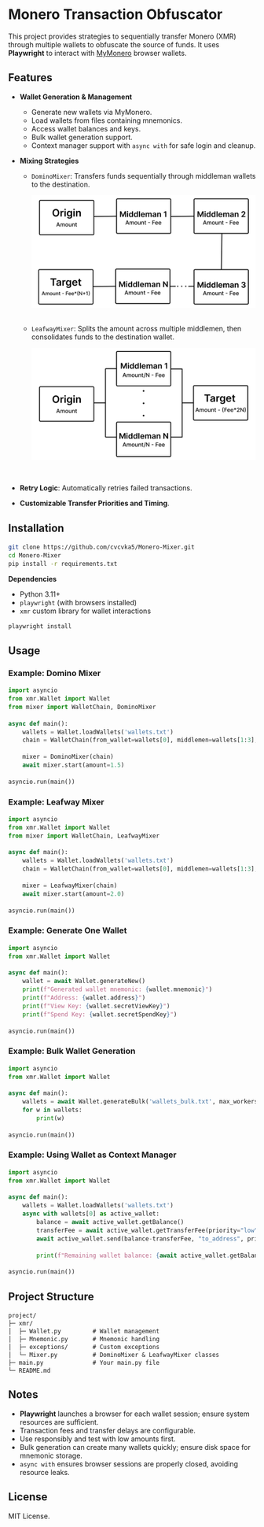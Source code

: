 # Monero Transaction Obfuscator

This project provides strategies to sequentially transfer Monero (XMR) through multiple wallets to obfuscate the source of funds. It uses **Playwright** to interact with [MyMonero](https://wallet.mymonero.com) browser wallets.

## Features

* **Wallet Generation & Management**

  * Generate new wallets via MyMonero.
  * Load wallets from files containing mnemonics.
  * Access wallet balances and keys.
  * Bulk wallet generation support.
  * Context manager support with `async with` for safe login and cleanup.

* **Mixing Strategies**

  * `DominoMixer`: Transfers funds sequentially through middleman wallets to the destination.
    <p></p>
    <img src="domino-diagram.svg" width=500>
    <p></p>
    <br>
  * `LeafwayMixer`: Splits the amount across multiple middlemen, then consolidates funds to the destination wallet.
    <p></p>
    <img src="leafway-diagram.svg" width=500>
    <p></p>
    <br>
* **Retry Logic**: Automatically retries failed transactions.

* **Customizable Transfer Priorities and Timing**.

## Installation

```bash
git clone https://github.com/cvcvka5/Monero-Mixer.git
cd Monero-Mixer
pip install -r requirements.txt
```

**Dependencies**

* Python 3.11+
* `playwright` (with browsers installed)
* `xmr` custom library for wallet interactions

```bash
playwright install
```

## Usage

### Example: Domino Mixer

```python
import asyncio
from xmr.Wallet import Wallet
from mixer import WalletChain, DominoMixer

async def main():
    wallets = Wallet.loadWallets('wallets.txt')
    chain = WalletChain(from_wallet=wallets[0], middlemen=wallets[1:3], to_wallet=wallets[3])

    mixer = DominoMixer(chain)
    await mixer.start(amount=1.5)

asyncio.run(main())
```

### Example: Leafway Mixer

```python
import asyncio
from xmr.Wallet import Wallet
from mixer import WalletChain, LeafwayMixer

async def main():
    wallets = Wallet.loadWallets('wallets.txt')
    chain = WalletChain(from_wallet=wallets[0], middlemen=wallets[1:3], to_wallet=wallets[3])

    mixer = LeafwayMixer(chain)
    await mixer.start(amount=2.0)

asyncio.run(main())
```

### Example: Generate One Wallet

```python
import asyncio
from xmr.Wallet import Wallet

async def main():
    wallet = await Wallet.generateNew()
    print(f"Generated wallet mnemonic: {wallet.mnemonic}")
    print(f"Address: {wallet.address}")
    print(f"View Key: {wallet.secretViewKey}")
    print(f"Spend Key: {wallet.secretSpendKey}")

asyncio.run(main())
```

### Example: Bulk Wallet Generation

```python
import asyncio
from xmr.Wallet import Wallet

async def main():
    wallets = await Wallet.generateBulk('wallets_bulk.txt', max_workers=5, total=50)
    for w in wallets:
        print(w)

asyncio.run(main())
```

### Example: Using Wallet as Context Manager

```python
import asyncio
from xmr.Wallet import Wallet

async def main():
    wallets = Wallet.loadWallets('wallets.txt')
    async with wallets[0] as active_wallet:
        balance = await active_wallet.getBalance()
        transferFee = await active_wallet.getTransferFee(priority="low")
        await active_wallet.send(balance-transferFee, "to_address", priority="low")
      
        print(f"Remaining wallet balance: {await active_wallet.getBalance()} XMR")

asyncio.run(main())
```

## Project Structure

```
project/
├─ xmr/
│  ├─ Wallet.py         # Wallet management
│  ├─ Mnemonic.py       # Mnemonic handling
│  ├─ exceptions/       # Custom exceptions
│  └─ Mixer.py          # DominoMixer & LeafwayMixer classes
├─ main.py              # Your main.py file
└─ README.md
```

## Notes

* **Playwright** launches a browser for each wallet session; ensure system resources are sufficient.
* Transaction fees and transfer delays are configurable.
* Use responsibly and test with low amounts first.
* Bulk generation can create many wallets quickly; ensure disk space for mnemonic storage.
* `async with` ensures browser sessions are properly closed, avoiding resource leaks.

## License

MIT License.
